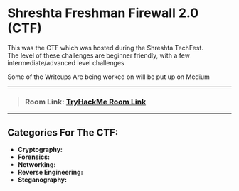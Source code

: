 # Shreshta Freshman Firewall 2.0 (CTF)

This was the CTF which was hosted during the Shreshta TechFest.   
The level of these challenges are beginner friendly, with a few intermediate/advanced level challenges

Some of the Writeups Are being worked on will be put up on Medium

___

> ### Room Link: [TryHackMe Room Link](https://tryhackme.com/jr/shreshta)

___

## Categories For The CTF:

+ **Cryptography:**
+ **Forensics:**
+ **Networking:**
+ **Reverse Engineering:**
+ **Steganography:**